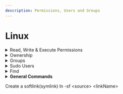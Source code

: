 ```yaml
---
description: Permissions, Users and Groups
---
```


# Linux

<details>

<summary>Read, Write &#x26; Execute Permissions</summary>

Permissions are the “rights” to act on a file or directory. The basic rights are read, write, and execute.

* **Read:** a readable permission allows the contents of the file to be viewed. A read permission on a directory allows you to list the contents of a directory.
* **Write:** a write permission on a file allows you to modify the contents of that file. For a directory, the write permission allows you to edit the contents of a directory (e.g. add/delete files).
* **Execute:** for a file, the executable permission allows you to run the file and execute a program or script. For a directory, the execute permission allows you to change to a different directory and make it your current working directory. Users usually have a default group, but they may belong to several additional groups.

![](<.gitbook/assets/image (3).png>)

Permissions example:`-rw-r--r-- 1 root root 1031 Nov 18 09:22 /etc/passwd`

The first three characters are for the user, the next three are for the group, and the last three are for others. The first ten characters show the access permissions. The first dash (-) indicates the type of file (d for directory, s for special file, and - for a regular file). The next three characters (rw-) define the owner’s permission to the file. In this example, the file owner has read and write permissions only. The next three characters (r--) are the permissions for the members of the same group as the file owner (which in this example is read only). The last three characters (r--) show the permissions for all other users and in this example it is read only. Some permissions may begin with d or l signifying that those permissions are for a directory or a link.

![](<.gitbook/assets/image (3) (1).png>)

The first column with the ten letters and dashes shows the permissions of the file or directory. The second column (with the single number) indicates the number of files or directories contained in the directory. The next column indicates the owner, followed by the group name, the size, date, and time of last access, and finally the name of the file.



Alternatively, numbers can be used to grant permissions as well

​![](https://files.gitbook.com/v0/b/gitbook-x-prod.appspot.com/o/spaces%2F8HdAqUUy3RShZPGhf9ej%2Fuploads%2FiJulL3u4brXqueNiir1x%2Fimage.png?alt=media\&token=95e6bd50-34ca-4518-8d8a-eaf52ad7749c)​

So, for example:

* 777 is the same as rwxrwxrwx
* 755 is the same as rwxr-xr-x
* 666 is the same as rw-rw-rw-
* 744 is the same as rwxr--r--

![](<.gitbook/assets/image (4).png>)

#### Commands:

* View Permissions: `ls -l <fileName/DirectoryName>`
* Change permissions: `chmod +/- <permissions> <filename and/or directory>`

</details>

<details>

<summary>Ownership</summary>

Chown command lets you change the file owner and group through the command line.

#### Commands:

* Change the owner of a file: `chown <newOwner> <fileName>`
* &#x20;Change the group of a file: `chown :<groupName> <file-name>`
* Change both the owner and the group of a file: `chown <newOwner>:<newGroup> <fileName>`.  Alternatively the userId and groupId can be used instead. `e.g chown 1000:1001 test1`
* Change ownership on directory: `chown -R <newOwner>:<newGroup> <directory-name-or-path>`
* Change ownership after checking existing owner and/or group: `chown --from=[curr-own]:[curr-group] [new-owner]:[new-group] [filename]`
* Change ownership verbose: chown `<newOwner>:<newGroup> <fileName> -v`

</details>

<details>

<summary>Groups</summary>

A user’s primary group (default group) is usually the group that is recorded in your Linux system’s /etc/passwd file. Linux system users can have a maximum of 15 secondary groups. A Linux system’s groups are stored in the /etc/group file.

#### Commands:

* List all members of a group: `getent group developers`
* List all groups: `less /etc/group`
* Find a user’s primary group information: `id <userName>` . If you want a less verbose output that only shows the primary group name: `id -gn <userName>`
* Find the groups of a user: `groups <userName>`
* Create a new group: `groupadd <groupName>`
* Delete a group: `groupdel <groupName>`
* Switch groups: `newgrp <groupName>`
* Add a user to group/s: `sudo usermod -a -G <groupName> <userName>` . The -a and -G options ensure that the user is not removed from any group that the user already belongs to.
* Modify a group's name: groupmod -n \<new\_modified\_group\_name> \<old\_group\_name>

</details>

<details>

<summary>Sudo Users</summary>

In order to provide a user with the sudo ability, they need to be added to a sudo enabled group, or their username needs to be added to the sudoers file with a set of permissions. This file is sensitive and important as an access and security control, and should not be edited directly with a text editor.

```
# User privilege specification
root    ALL=(ALL:ALL) ALL
sudousername   ALL=(ALL:ALL) ALL
username ALL=/usr/bin/top, /usr/bin/apt-get
# Allow members of group sudo to execute the less, ls, and apt commands
%sudo ALL=/usr/bin/less, /usr/bin/ls, /usr/bin/apt
```

When whitelisting individual commands using the above syntax, it is important to use the absolute path to the command. The `which` command can be used to find this absolute path: `which command-name`

</details>

<details>

<summary>Find</summary>

**find command** can be used in a variety of conditions like you can find files by **permissions**, **users**, **groups**, **file types**, **date**, **size**, and other possible criteria.

#### Commands:

* Find files in directory based on name: `find /<directoryName> -name <fileName>`
* Find files by name, ignoring case: `find / -type d -name <directoryName>`. Type can be directory (d), file (f) etc.
* Find all files of specific extension:  `find / -type f -name "*.<extension>"`
* Find files based on permission: `find / -type f -perm <permission> -print`
* Find files not matching a permission: `find / -type f ! -perm <permission>`
* Find read-only files: `find / -perm /u=r`
* Find executable files: `find / -perm /a=x`
* Find directory and give permissions: `find / -type d -perm <permission> -print -exec chmod <permission> {} \ ;`
* Find file and remove: `find . -type f -name "<fileName>" -exec rm -f {} ;`
* Find all empty files: `find / -type f -empty`
* Find all hidden files: `find / -type f -name ".*`"
* Find all files based on a user: `find / -user <userName>`
* Find all files based on a group: `find / -group <groupName>`
* Find files modified in the last N days: `find / -mtime <numberOfDays(N)>`
* Find files accessed in the last N days: `find / -atime <numberOfDays>`
* Find files modified in between a set of days: `find / -mtime +<minDay>  –mtime  -<maxDay>`
* Find changed files in the last hour: `find / -cmin -60`. Use -mmin for modified files and -amin for accessed files.
* Find files of a specific size: `find / -size <size e.g 100MB>`
* Find files in home directory: `find ~ -name '*<extension>'`

</details>

<details>

<summary><strong>General Commands</strong></summary>

* Create a new standard user: `useradd <userName>`. Use the -e flag to set the date when the account expires: `useradd <userName>** -e <YYYY-MM-DD>`.
* Set a password for a user: `passwd <userName>`
* Remove a user account: `userdel <userName>`
* Remove the user, their home folder, and their files: `userdel -r <userName>`
* Create a directory: `mkdir <directoryName>`
* Create a directory and set permissions: `mkdir -m a=rwx <directoryName>`
* Create a nested directory: `mkdir -p <directoryName/directoryName1>`. The -p flag creats a directory whether the first specified has been created or not.
* Remove a file: `rm <fileName>`
* Remove a directory: `rm -r <directoryName`>
* View files and permisions: ls -l
* View files including hidden: ls -a
* View files including hidden and permissions: ls -al
* Change user: `su - <userName>`
* Create file: `touch <fileName>`
* List all users: `less /etc/passwd`
* Modify a user: `usermod <flags and options>`

</details>

Create a softlink(symlink) ln -sf \<source> \<linkName>
